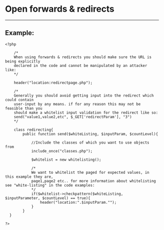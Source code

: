 # Open forwards & redirects
-------

## Example:


   	<?php

    	/*
    	When using forwards & redirects you should make sure the URL is being explicitly
    	declared in the code and cannot be manipulated by an attacker like:
    	*/

    	header("location:redirectpage.php");

    	/*
    	Generally you should avoid getting input into the redirect which could contain
    	user-input by any means. if for any reason this may not be feasible than you
    	should make a whitelist input validation for the redirect like so:
    	send("value1,value2,etc", $_GET['redirectParam'], "3")
    	*/

    	class redirecting{
    		public function send($whiteListing, $inputParam, $countLevel){

    			//Include the classes of which you want to use objects from
    			include_once("classes.php");

    			$whitelist = new whitelisting();

    			/*
    			We want to whitelist the paged for expected values, in this example they are,
    			page1,page2 etc.. for more information about whitelisting see "white-listing" in the code examples:
    			*/
    			if($whitelist->checkpattern($whiteListing, $inputParameter, $countLevel) == true){
    				header("location:".$inputParam."");
    			}			
    		}
      }

    ?>
